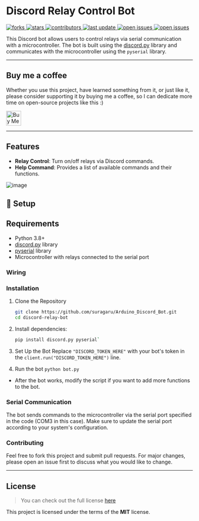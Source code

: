 # Discord Relay Control Bot

<!-- Badges -->
<p>
  <a href="https://github.com/suragaru/Arduino_Discord_Bot/network/members">
    <img src="https://img.shields.io/github/forks/suragaru/Arduino_Discord_Bot" alt="forks" />
  </a>
  <a href="https://github.com/suragaru/Arduino_Discord_Bot/stargazers">
    <img src="https://img.shields.io/github/stars/suragaru/Arduino_Discord_Bot" alt="stars" />
  </a>
  <a href="https://github.com/suragaru/Arduino_Discord_Bot/graphs/contributors">
    <img src="https://img.shields.io/github/contributors/suragaru/Arduino_Discord_Bot" alt="contributors" />
  </a>
  <a href="">
    <img src="https://img.shields.io/github/last-commit/suragaru/Arduino_Discord_Bot" alt="last update" />
  </a>
  <a href="https://github.com/suragaru/Arduino_Discord_Bot/issues/">
    <img src="https://img.shields.io/github/issues/suragaru/Arduino_Discord_Bot" alt="open issues" />
  </a>  
  <a href="https://github.com/suragaru/Arduino_Discord_Bot/blob/main/LICENSE.md">
    <img src="https://img.shields.io/github/license/suragaru/Arduino_Discord_Bot.svg" alt="open issues" />
  </a>  
</p>

This Discord bot allows users to control relays via serial communication with a microcontroller. The bot is built using the [discord.py](https://github.com/Rapptz/discord.py) library and communicates with the microcontroller using the `pyserial` library.

---

## Buy me a coffee

Whether you use this project, have learned something from it, or just like it, please consider supporting it by buying me a coffee, so I can dedicate more time on open-source projects like this :)

<!---<a href="https://www.buymeacoffee.com/igorantun" target="_blank"><img src="https://www.buymeacoffee.com/assets/img/custom_images/orange_img.png" alt="Buy Me A Coffee" style="height: auto !important;width: auto !important;" ></a>--->

<a href="https://ko-fi.com/suragarucoffee"> <img src="https://cdn.ko-fi.com/cdn/kofi3.png?v=3" alt="Buy Me A Coffee" height="40" width="auto"/></a>

---

## Features
- **Relay Control**: Turn on/off relays via Discord commands.
- **Help Command**: Provides a list of available commands and their functions.

![image](https://github.com/user-attachments/assets/00673070-8c9a-4131-8938-64826f00552f)


## :toolbox: Setup

## Requirements

- Python 3.8+
- [discord.py](https://pypi.org/project/discord.py/) library
- [pyserial](https://pypi.org/project/pyserial/) library
- Microcontroller with relays connected to the serial port
  
### Wiring

### Installation

1. Clone the Repository
   ```bash
   git clone https://github.com/suragaru/Arduino_Discord_Bot.git
   cd discord-relay-bot
   ```

2. Install dependencies:
   ```bash
   pip install discord.py pyserial`
   ```

4. Set Up the Bot
Replace `"DISCORD_TOKEN_HERE"` with your bot's token in the `client.run("DISCORD_TOKEN_HERE")` line.

5. Run the bot
`python bot.py`
- After the bot works, modify the script if you want to add more functions to the bot.

### Serial Communication
The bot sends commands to the microcontroller via the serial port specified in the code (COM3 in this case). Make sure to update the serial port according to your system's configuration.

### Contributing
Feel free to fork this project and submit pull requests. For major changes, please open an issue first to discuss what you would like to change.

---

## License
>You can check out the full license [here](https://github.com/suragaru/Arduino_Discord_Bot/blob/main/LICENSE.md)

This project is licensed under the terms of the **MIT** license.



